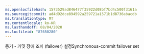 ```yaml
---
ms.openlocfilehash: 1573529ad846477f35922d08bf7bd4c500f3161a
ms.sourcegitcommit: ad4d92dce894592a259721a1571b1d8736abacdb
ms.translationtype: MT
ms.contentlocale: ko-KR
ms.lasthandoff: 08/04/2020
ms.locfileid: "87650280"
---
```

<span data-ttu-id="752e4-101">동기 \- 커밋 장애 조치 (failover) 설정</span><span class="sxs-lookup"><span data-stu-id="752e4-101">Synchronous\-commit failover set</span></span>
